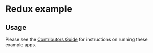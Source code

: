 # Redux example

## Usage

Please see the [Contributors Guide](https://github.com/react-community/react-navigation/blob/master/docs/guides/Contributors.md#development) for instructions on running these example apps.
